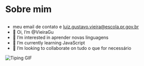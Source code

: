 #  Sobre mim

##
- meu email de contato e luiz.gustavo.vieira@escola.pr.gov.br
- 👋 Oi, I’m @VieiraGu
- 👀 I’m interested in aprender novas linguagens 
- 🌱 I’m currently learning JavaScript
- 💞️ I’m looking to collaborate on tudo o que for necessário

<!---
VieiraGu/VieiraGu is a ✨ special ✨ repository because its `README.md` (this file) appears on your GitHub profile.
You can click the Preview link to take a look at your changes.
--->
![Tiping GIF](https://i.makeagif.com/media/3-02-2016/RjkZj2.gif)
